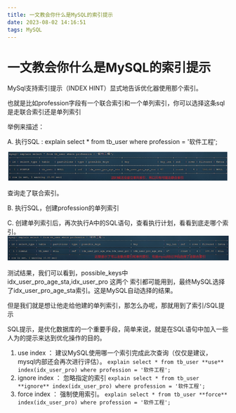 ```yaml
---
title: 一文教会你什么是MySQL的索引提示
date: 2023-08-02 14:16:51
tags: MySQL
---
```


# 一文教会你什么是MySQL的索引提示

MySql支持索引提示（INDEX HINT）显式地告诉优化器使用那个索引。

也就是比如profession字段有一个联合索引和一个单列索引，你可以选择这条sql是走联合索引还是单列索引



举例来描述：

 A. 执行SQL : explain select * from tb_user where profession = '软件工程';  

![img](../pic/%E4%B8%80%E6%96%87%E6%95%99%E4%BC%9A%E4%BD%A0%E4%BB%80%E4%B9%88%E6%98%AFMySQL%E7%9A%84%E7%B4%A2%E5%BC%95%E6%8F%90%E7%A4%BA/1690955112030-740d5a7c-06ec-4b3b-8475-58545de5cee5.png)

 查询走了联合索引。  

 B. 执行SQL，创建profession的单列索引

 C. 创建单列索引后，再次执行A中的SQL语句，查看执行计划，看看到底走哪个索引。  ![img](../pic/%E4%B8%80%E6%96%87%E6%95%99%E4%BC%9A%E4%BD%A0%E4%BB%80%E4%B9%88%E6%98%AFMySQL%E7%9A%84%E7%B4%A2%E5%BC%95%E6%8F%90%E7%A4%BA/1690955175236-c2666a71-120b-4bb8-a34e-d81336d60814.png)

 测试结果，我们可以看到，possible_keys中 idx_user_pro_age_sta,idx_user_pro 这两个 索引都可能用到，最终MySQL选择了idx_user_pro_age_sta索引。这是MySQL自动选择的结果。  



但是我们就是想让他走给他建的单列索引，那怎么办呢，那就用到了索引/SQL提示

 SQL提示，是优化数据库的一个重要手段，简单来说，就是在SQL语句中加入一些人为的提示来达到优化操作的目的。  

1.  use index ： 建议MySQL使用哪一个索引完成此次查询（仅仅是建议，mysql内部还会再次进行评估）。  `explain select * from tb_user **use** index(idx_user_pro) where profession = '软件工程';  `
2.  ignore index ： 忽略指定的索引  ` explain select * from tb_user **ignore** index(idx_user_pro) where profession = '软件工程';  `
3.  force index ： 强制使用索引。  ` explain select * from tb_user **force** index(idx_user_pro) where profession = '软件工程';  `

